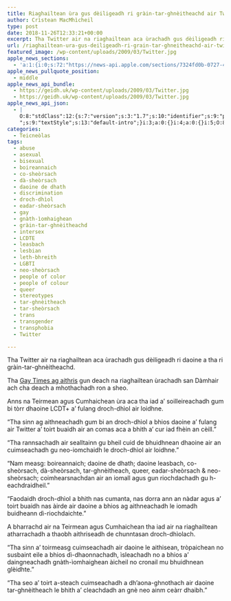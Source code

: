 ```yaml
---
title: Riaghailtean ùra gus dèiligeadh ri gràin-tar-ghnèitheachd air Twitter
author: Crìstean MacMhìcheil
type: post
date: 2018-11-26T12:33:21+00:00
excerpt: Tha Twitter air na riaghailtean aca ùrachadh gus dèiligeadh ri daoine a tha ri gràin-tar-ghnèitheachd.
url: /riaghailtean-ura-gus-deiligeadh-ri-grain-tar-ghneitheachd-air-twitter/
featured_image: /wp-content/uploads/2009/03/Twitter.jpg
apple_news_sections:
  - 'a:1:{i:0;s:72:"https://news-api.apple.com/sections/7324fd0b-0727-4be6-a1aa-9e0a948cf766";}'
apple_news_pullquote_position:
  - middle
apple_news_api_bundle:
  - https://geidh.uk/wp-content/uploads/2009/03/Twitter.jpg
  - https://geidh.uk/wp-content/uploads/2009/03/Twitter.jpg
apple_news_api_json:
  - |
    O:8:"stdClass":12:{s:7:"version";s:3:"1.7";s:10:"identifier";s:9:"post-4135";s:8:"language";s:2:"gd";s:5:"title";s:73:"Riaghailtean ùra gus dèiligeadh ri gr? in-tar-ghnèitheachd air Twitter";s:13:"documentStyle";O:8:"stdClass":1:{s:15:"backgroundColor";s:7:"#fafafa";}s:6:"layout";O:8:"stdClass":4:{s:7:"columns";i:7;s:5:"width";i:1024;s:6:"margin";i:100;s:6:"gutter";i:20;}s:10:"components";a:2:{i:0;O:8:"stdClass":4:{s:4:"role";s:6:"header";s:6:"layout";s:17:"headerPhotoLayout";s:10:"components";a:1:{i:0;O:8:"stdClass":3:{s:4:"role";s:5:"photo";s:6:"layout";s:17:"headerPhotoLayout";s:3:"URL";s:20:"bundle://Twitter.jpg";}}s:8:"behavior";O:8:"stdClass":2:{s:4:"type";s:8:"parallax";s:6:"factor";d:0.8000000000000000444089209850062616169452667236328125;}}i:1;O:8:"stdClass":4:{s:4:"role";s:9:"container";s:6:"layout";O:8:"stdClass":3:{s:10:"columnSpan";i:7;s:11:"columnStart";i:0;s:20:"ignoreDocumentMargin";b:1;}s:5:"style";O:8:"stdClass":1:{s:15:"backgroundColor";s:7:"#fafafa";}s:10:"components";a:13:{i:0;O:8:"stdClass":5:{s:4:"role";s:5:"title";s:4:"text";s:73:"Riaghailtean ùra gus dèiligeadh ri gr? in-tar-ghnèitheachd air Twitter";s:6:"format";s:4:"html";s:9:"textStyle";s:13:"default-title";s:6:"layout";s:12:"title-layout";}i:1;O:8:"stdClass":4:{s:4:"role";s:6:"byline";s:4:"text";s:51:"by Crìstean MacMhìcheil | Nov 26, 2018 | 12:33 PM";s:9:"textStyle";s:14:"default-byline";s:6:"layout";s:13:"byline-layout";}i:2;O:8:"stdClass":3:{s:4:"role";s:5:"intro";s:4:"text";s:107:"Tha Twitter air na riaghailtean aca ùrachadh gus dèiligeadh ri daoine a tha ri gr? in-tar-ghnèitheachd.
    ";s:9:"textStyle";s:13:"default-intro";}i:3;a:0:{}i:4;a:0:{}i:5;O:8:"stdClass":5:{s:4:"role";s:4:"body";s:4:"text";s:143:"<p>Anns na Teirmean agus Cumhaichean ùra aca tha iad a’ soilleireachadh gum bi tòrr dhaoine LCDT+ a’ fulang droch-dhìol air loidhne.</p>";s:6:"format";s:4:"html";s:9:"textStyle";s:12:"default-body";s:6:"layout";s:11:"body-layout";}i:6;O:8:"stdClass":5:{s:4:"role";s:4:"body";s:4:"text";s:173:"<p>“Tha sinn ag aithneachadh gum bi an droch-dhìol a bhios daoine a’ fulang air Twitter a’ toirt buaidh air an comas aca a bhith a’ cur iad fhèin an cèill.”</p>";s:6:"format";s:4:"html";s:9:"textStyle";s:12:"default-body";s:6:"layout";s:11:"body-layout";}i:7;O:8:"stdClass":5:{s:4:"role";s:4:"body";s:4:"text";s:145:"<p>“Tha rannsachadh air sealltainn gu bheil cuid de bhuidhnean dhaoine air an cuimseachadh gu neo-iomchaidh le droch-dhìol air loidhne.”</p>";s:6:"format";s:4:"html";s:9:"textStyle";s:12:"default-body";s:6:"layout";s:11:"body-layout";}i:8;a:0:{}i:9;a:0:{}i:10;O:8:"stdClass":5:{s:4:"role";s:4:"body";s:4:"text";s:144:"<p>A bharrachd air na Teirmean agus Cumhaichean tha iad air na riaghailtean atharrachadh a thaobh aithriseadh de chunntasan droch-dhìolach.</p>";s:6:"format";s:4:"html";s:9:"textStyle";s:12:"default-body";s:6:"layout";s:11:"body-layout";}i:11;a:0:{}i:12;a:0:{}}}}s:19:"componentTextStyles";O:8:"stdClass":5:{s:16:"dropcapBodyStyle";O:8:"stdClass":10:{s:13:"textAlignment";s:4:"left";s:8:"fontName";s:18:"AvenirNext-Regular";s:8:"fontSize";i:18;s:8:"tracking";i:0;s:10:"lineHeight";i:24;s:9:"textColor";s:7:"#4f4f4f";s:9:"linkStyle";O:8:"stdClass":1:{s:9:"textColor";s:7:"#428bca";}s:22:"paragraphSpacingBefore";i:18;s:21:"paragraphSpacingAfter";i:18;s:12:"dropCapStyle";O:8:"stdClass":6:{s:13:"numberOfLines";i:4;s:18:"numberOfCharacters";i:1;s:7:"padding";i:5;s:8:"fontName";s:15:"AvenirNext-Bold";s:9:"textColor";s:7:"#4f4f4f";s:19:"numberOfRaisedLines";i:0;}}s:12:"default-body";O:8:"stdClass":9:{s:13:"textAlignment";s:4:"left";s:8:"fontName";s:18:"AvenirNext-Regular";s:8:"fontSize";i:18;s:8:"tracking";i:0;s:10:"lineHeight";i:24;s:9:"textColor";s:7:"#4f4f4f";s:9:"linkStyle";O:8:"stdClass":1:{s:9:"textColor";s:7:"#428bca";}s:22:"paragraphSpacingBefore";i:18;s:21:"paragraphSpacingAfter";i:18;}s:13:"default-title";O:8:"stdClass":6:{s:8:"fontName";s:15:"AvenirNext-Bold";s:8:"fontSize";i:48;s:10:"lineHeight";i:52;s:8:"tracking";i:0;s:9:"textColor";s:7:"#333333";s:13:"textAlignment";s:4:"left";}s:14:"default-byline";O:8:"stdClass":6:{s:13:"textAlignment";s:4:"left";s:8:"fontName";s:17:"AvenirNext-Medium";s:8:"fontSize";i:13;s:10:"lineHeight";i:24;s:8:"tracking";i:0;s:9:"textColor";s:7:"#7c7c7c";}s:13:"default-intro";O:8:"stdClass":4:{s:8:"fontName";s:18:"AvenirNext-Regular";s:8:"fontSize";i:18;s:10:"lineHeight";i:24;s:9:"textColor";s:7:"#4f4f4f";}}s:10:"textStyles";O:8:"stdClass":3:{s:16:"default-tag-code";O:8:"stdClass":5:{s:8:"fontName";s:13:"Menlo-Regular";s:8:"fontSize";i:16;s:8:"tracking";i:0;s:10:"lineHeight";i:20;s:9:"textColor";s:7:"#4f4f4f";}s:15:"default-tag-pre";O:8:"stdClass":8:{s:13:"textAlignment";s:4:"left";s:8:"fontName";s:13:"Menlo-Regular";s:8:"fontSize";i:16;s:8:"tracking";i:0;s:10:"lineHeight";i:20;s:9:"textColor";s:7:"#4f4f4f";s:22:"paragraphSpacingBefore";i:18;s:21:"paragraphSpacingAfter";i:18;}s:16:"default-tag-samp";O:8:"stdClass":5:{s:8:"fontName";s:13:"Menlo-Regular";s:8:"fontSize";i:16;s:8:"tracking";i:0;s:10:"lineHeight";i:20;s:9:"textColor";s:7:"#4f4f4f";}}s:16:"componentLayouts";O:8:"stdClass":6:{s:11:"body-layout";O:8:"stdClass":3:{s:11:"columnStart";i:0;s:10:"columnSpan";i:6;s:6:"margin";O:8:"stdClass":2:{s:3:"top";i:12;s:6:"bottom";i:12;}}s:16:"body-layout-last";O:8:"stdClass":3:{s:11:"columnStart";i:0;s:10:"columnSpan";i:6;s:6:"margin";O:8:"stdClass":2:{s:3:"top";i:12;s:6:"bottom";i:30;}}s:17:"headerPhotoLayout";O:8:"stdClass":3:{s:20:"ignoreDocumentMargin";b:1;s:11:"columnStart";i:0;s:10:"columnSpan";i:7;}s:26:"headerBelowTextPhotoLayout";O:8:"stdClass":4:{s:20:"ignoreDocumentMargin";b:1;s:11:"columnStart";i:0;s:10:"columnSpan";i:7;s:6:"margin";O:8:"stdClass":2:{s:3:"top";i:30;s:6:"bottom";i:0;}}s:12:"title-layout";O:8:"stdClass":1:{s:6:"margin";O:8:"stdClass":2:{s:3:"top";i:30;s:6:"bottom";i:0;}}s:13:"byline-layout";O:8:"stdClass":3:{s:6:"margin";O:8:"stdClass":2:{s:3:"top";i:10;s:6:"bottom";i:10;}s:11:"columnStart";i:0;s:10:"columnSpan";i:7;}}s:8:"metadata";O:8:"stdClass":9:{s:7:"excerpt";s:106:"Tha Twitter air na riaghailtean aca ùrachadh gus dèiligeadh ri daoine a tha ri gr? in-tar-ghnèitheachd.";s:12:"thumbnailURL";s:20:"bundle://Twitter.jpg";s:11:"dateCreated";s:25:"2018-11-26T12:33:21+00:00";s:12:"dateModified";s:25:"2018-11-28T15:36:42+00:00";s:13:"datePublished";s:25:"2018-11-26T12:33:21+00:00";s:12:"canonicalURL";s:87:"https://geidh.uk/riaghailtean-ura-gus-deiligeadh-ri-grain-tar-ghneitheachd-air-twitter/";s:19:"generatorIdentifier";s:21:"publish-to-apple-news";s:13:"generatorName";s:21:"Publish to Apple News";s:16:"generatorVersion";s:5:"1.4.3";}s:19:"advertisingSettings";O:8:"stdClass":2:{s:9:"frequency";i:1;s:6:"layout";O:8:"stdClass":1:{s:6:"margin";O:8:"stdClass":2:{s:3:"top";i:15;s:6:"bottom";i:15;}}}}
categories:
  - Teicneòlas
tags:
  - abuse
  - asexual
  - bisexual
  - boireannaich
  - co-sheòrsach
  - dà-sheòrsach
  - daoine de dhath
  - discrimination
  - droch-dhìol
  - eadar-sheòrsach
  - gay
  - gnàth-ìomhaighean
  - gràin-tar-ghnèitheachd
  - intersex
  - LCDTE
  - leasbach
  - lesbian
  - leth-bhreith
  - LGBTI
  - neo-sheòrsach
  - people of color
  - people of colour
  - queer
  - stereotypes
  - tar-ghnèitheach
  - tar-sheòrsach
  - trans
  - transgender
  - transphobia
  - Twitter

---
```

Tha Twitter air na riaghailtean aca ùrachadh gus dèiligeadh ri daoine a tha ri gràin-tar-ghnèitheachd.

Tha [Gay Times ag aithris][1] gun deach na riaghailtean ùrachadh san Dàmhair ach cha deach a mhothachadh ron a sheo.

Anns na Teirmean agus Cumhaichean ùra aca tha iad a’ soilleireachadh gum bi tòrr dhaoine LCDT+ a’ fulang droch-dhìol air loidhne.

“Tha sinn ag aithneachadh gum bi an droch-dhìol a bhios daoine a’ fulang air Twitter a’ toirt buaidh air an comas aca a bhith a’ cur iad fhèin an cèill.”

“Tha rannsachadh air sealltainn gu bheil cuid de bhuidhnean dhaoine air an cuimseachadh gu neo-iomchaidh le droch-dhìol air loidhne.”

“Nam measg: boireannaich; daoine de dhath; daoine leasbach, co-sheòrsach, dà-sheòrsach, tar-ghnèitheach, queer, eadar-sheòrsach & neo-sheòrsach; coimhearsnachdan air an iomall agus gun riochdachadh gu h-eachdraidheil.”

“Faodaidh droch-dhìol a bhith nas cumanta, nas dorra ann an nàdar agus a’ toirt buaidh nas àirde air daoine a bhios ag aithneachadh le iomadh buidheann dì-riochdaichte.”

A bharrachd air na Teirmean agus Cumhaichean tha iad air na riaghailtean atharrachadh a thaobh aithriseadh de chunntasan droch-dhìolach.

“Tha sinn a’ toirmeasg cuimseachadh air daoine le aithisean, tròpaichean no susbaint eile a bhios dì-dhaonnachadh, ìsleachadh no a bhios a’ daingneachadh gnàth-ìomhaighean àicheil no cronail mu bhuidhnean glèidhte.”

“Tha seo a’ toirt a-steach cuimseachadh a dh’aona-ghnothach air daoine tar-ghnèitheach le bhith a’ cleachdadh an gnè neo ainm ceàrr dhaibh.”

 [1]: https://www.gaytimes.co.uk/community/115811/twitter-updates-its-rules-to-ban-deadnaming-and-misgendering/